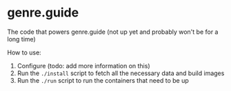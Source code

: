 # genre.guide
The code that powers genre.guide (not up yet and probably won't be for a long time)


How to use:
1. Configure (todo: add more information on this)
2. Run the `./install` script to fetch all the necessary data and build images
3. Run the `./run` script to run the containers that need to be up
